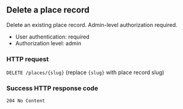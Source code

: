 ## Delete a place record

Delete an existing place record. Admin-level authorization required.

* User authentication: required
* Authorization level: admin

### HTTP request

`DELETE /places/{slug}` (replace `{slug}` with place record slug)

### Success HTTP response code

`204 No Content`
